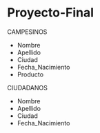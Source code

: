 # Proyecto-Final
CAMPESINOS
- Nombre
- Apellido
- Ciudad
- Fecha_Nacimiento
- Producto


CIUDADANOS
- Nombre
- Apellido
- Ciudad
- Fecha_Nacimiento
